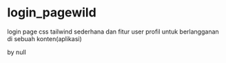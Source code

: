# login_pagewild

login page css tailwind sederhana
dan fitur user profil untuk berlangganan di sebuah konten(aplikasi)



by null
